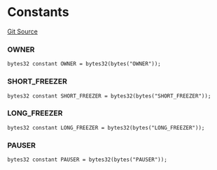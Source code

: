 # Constants
[Git Source](https://github.com/larrythecucumber321/protocol/blob/77d337b8595ba96d069ded321419b36a61984170/contracts/interfaces/IMain.sol)

### OWNER

```solidity
bytes32 constant OWNER = bytes32(bytes("OWNER"));
```

### SHORT_FREEZER

```solidity
bytes32 constant SHORT_FREEZER = bytes32(bytes("SHORT_FREEZER"));
```

### LONG_FREEZER

```solidity
bytes32 constant LONG_FREEZER = bytes32(bytes("LONG_FREEZER"));
```

### PAUSER

```solidity
bytes32 constant PAUSER = bytes32(bytes("PAUSER"));
```

